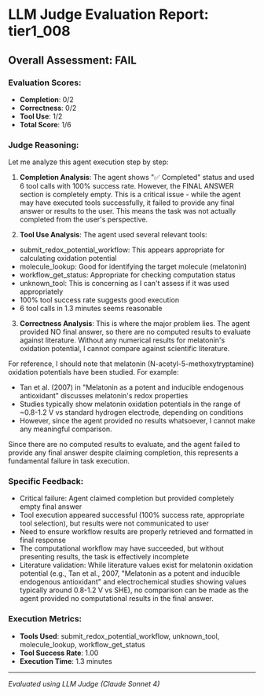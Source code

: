 # LLM Judge Evaluation Report: tier1_008

## Overall Assessment: FAIL

### Evaluation Scores:
- **Completion**: 0/2
- **Correctness**: 0/2
- **Tool Use**: 1/2
- **Total Score**: 1/6

### Judge Reasoning:
Let me analyze this agent execution step by step:

1. **Completion Analysis**: The agent shows "✅ Completed" status and used 6 tool calls with 100% success rate. However, the FINAL ANSWER section is completely empty. This is a critical issue - while the agent may have executed tools successfully, it failed to provide any final answer or results to the user. This means the task was not actually completed from the user's perspective.

2. **Tool Use Analysis**: The agent used several relevant tools:
- submit_redox_potential_workflow: This appears appropriate for calculating oxidation potential
- molecule_lookup: Good for identifying the target molecule (melatonin)
- workflow_get_status: Appropriate for checking computation status
- unknown_tool: This is concerning as I can't assess if it was used appropriately
- 100% tool success rate suggests good execution
- 6 tool calls in 1.3 minutes seems reasonable

3. **Correctness Analysis**: This is where the major problem lies. The agent provided NO final answer, so there are no computed results to evaluate against literature. Without any numerical results for melatonin's oxidation potential, I cannot compare against scientific literature.

For reference, I should note that melatonin (N-acetyl-5-methoxytryptamine) oxidation potentials have been studied. For example:
- Tan et al. (2007) in "Melatonin as a potent and inducible endogenous antioxidant" discusses melatonin's redox properties
- Studies typically show melatonin oxidation potentials in the range of ~0.8-1.2 V vs standard hydrogen electrode, depending on conditions
- However, since the agent provided no results whatsoever, I cannot make any meaningful comparison.

Since there are no computed results to evaluate, and the agent failed to provide any final answer despite claiming completion, this represents a fundamental failure in task execution.

### Specific Feedback:
- Critical failure: Agent claimed completion but provided completely empty final answer
- Tool execution appeared successful (100% success rate, appropriate tool selection), but results were not communicated to user
- Need to ensure workflow results are properly retrieved and formatted in final response
- The computational workflow may have succeeded, but without presenting results, the task is effectively incomplete
- Literature validation: While literature values exist for melatonin oxidation potential (e.g., Tan et al., 2007, "Melatonin as a potent and inducible endogenous antioxidant" and electrochemical studies showing values typically around 0.8-1.2 V vs SHE), no comparison can be made as the agent provided no computational results in the final answer.

### Execution Metrics:
- **Tools Used**: submit_redox_potential_workflow, unknown_tool, molecule_lookup, workflow_get_status
- **Tool Success Rate**: 1.00
- **Execution Time**: 1.3 minutes

---
*Evaluated using LLM Judge (Claude Sonnet 4)*
